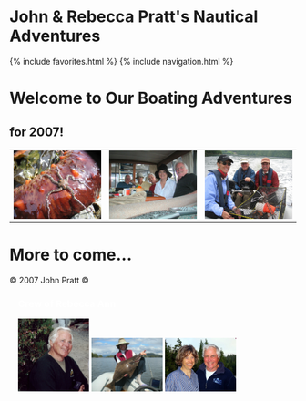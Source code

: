 # John & Rebecca Pratt's Nautical Adventures
{% include favorites.html %}
{% include navigation.html %}

# Welcome to Our Boating Adventures
## for 2007!

<table cellpadding="5px">
	<TR>
		<TD><a href="https://raw.githubusercontent.com/Rkayak/pratt/images/2007/IMG_0827.jpg" rel="lightbox[2007trip]" title="Sea Cucumber"><img src="https://raw.githubusercontent.com/Rkayak/pratt/images/2007/IMG_0827.jpg" alt="Sea Cucumber" height="120px" /></a></TD>
		<TD><a href="https://raw.githubusercontent.com/Rkayak/pratt/images/2007/PICT0051.JPG" rel="lightbox[2007trip]" title="John, Roberto, Mary, Marsha, Bill"><img src="https://raw.githubusercontent.com/Rkayak/pratt/images/2007/PICT0051.JPG" alt="John, Roberto, Mary, Marsha, Bill" height="120px" /></a></TD>
		<TD><a href="https://raw.githubusercontent.com/Rkayak/pratt/images/2007/Judy_John_Mike.jpg" rel="lightbox[2007trip]" title="Judy, John, Mike"><img src="https://raw.githubusercontent.com/Rkayak/pratt/images/2007/Judy_John_Mike.jpg" alt="Judy, John, Mike" height="120px" /></a></TD>
	</TR>
</table>

# More to come...

&copy; 2007 John Pratt &#169;

<div style="padding-left:15px;color:white;">
	<h3>Crew of Rebecca Ann</h3>
	<img src="https://raw.githubusercontent.com/Rkayak/pratt/images/NEW/JPrattHillmanSweater.png" width="125px" alt="Capt. Pratt" />
	<img src="https://raw.githubusercontent.com/Rkayak/pratt/images/NEW/pict0094-1.JPG" width="125px" alt="1st Mate Rebecca Pratt" />
	<img src="https://raw.githubusercontent.com/Rkayak/pratt/images/NEW/JoesCove22007.jpg" width="125px" alt="Capt. and 1st Mate" />
</div>
